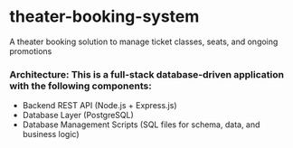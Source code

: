 # theater-booking-system
A theater booking solution to manage ticket classes, seats, and ongoing promotions

### Architecture: This is a full-stack database-driven application with the following components:
- Backend REST API (Node.js + Express.js)
- Database Layer (PostgreSQL)
- Database Management Scripts (SQL files for schema, data, and business logic)
